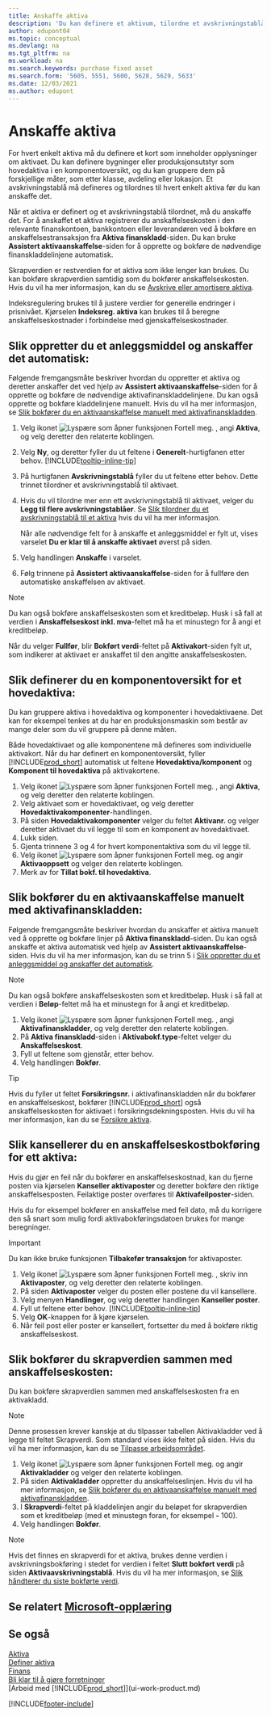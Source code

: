 ```yaml
---
title: Anskaffe aktiva
description: 'Du kan definere et aktivum, tilordne et avskrivningstablå og registrere anskaffelseskosten for aktivumet.'
author: edupont04
ms.topic: conceptual
ms.devlang: na
ms.tgt_pltfrm: na
ms.workload: na
ms.search.keywords: purchase fixed asset
ms.search.form: '5605, 5551, 5600, 5628, 5629, 5633'
ms.date: 12/03/2021
ms.author: edupont
---
```

# <a name="acquire-fixed-assets"></a>Anskaffe aktiva

For hvert enkelt aktiva må du definere et kort som inneholder opplysninger om aktivaet. Du kan definere bygninger eller produksjonsutstyr som hovedaktiva i en komponentoversikt, og du kan gruppere dem på forskjellige måter, som etter klasse, avdeling eller lokasjon. Et avskrivningstablå må defineres og tilordnes til hvert enkelt aktiva før du kan anskaffe det.

Når et aktiva er definert og et avskrivningstablå tilordnet, må du anskaffe det. For å anskaffet et aktiva registrerer du anskaffelseskosten i den relevante finanskontoen, bankkontoen eller leverandøren ved å bokføre en anskaffelsestransaksjon fra **Aktiva finanskladd**-siden. Du kan bruke **Assistert aktivaanskaffelse**-siden for å opprette og bokføre de nødvendige finanskladdelinjene automatisk.

Skrapverdien er restverdien for et aktiva som ikke lenger kan brukes. Du kan bokføre skrapverdien samtidig som du bokfører anskaffelseskosten. Hvis du vil ha mer informasjon, kan du se [Avskrive eller amortisere aktiva](fa-how-depreciate-amortize.md).

Indeksregulering brukes til å justere verdier for generelle endringer i prisnivået. Kjørselen **Indeksreg. aktiva** kan brukes til å beregne anskaffelseskostnader i forbindelse med gjenskaffelseskostnader.

## <a name="to-create-a-fixed-asset-and-acquire-it-automatically"></a>Slik oppretter du et anleggsmiddel og anskaffer det automatisk:

Følgende fremgangsmåte beskriver hvordan du oppretter et aktiva og deretter anskaffer det ved hjelp av **Assistert aktivaanskaffelse**-siden for å opprette og bokføre de nødvendige aktivafinanskladdelinjene. Du kan også opprette og bokføre kladdelinjene manuelt. Hvis du vil ha mer informasjon, se [Slik bokfører du en aktivaanskaffelse manuelt med aktivafinanskladden](fa-how-acquire.md#to-post-a-fixed-asset-acquisition-manually-with-the-fixed-asset-gl-journal).

1. Velg ikonet ![Lyspære som åpner funksjonen Fortell meg.](media/ui-search/search_small.png "Fortell hva du vil gjøre") , angi **Aktiva**, og velg deretter den relaterte koblingen.  
2. Velg **Ny**, og deretter fyller du ut feltene i **Generelt**-hurtigfanen etter behov. [!INCLUDE[tooltip-inline-tip](includes/tooltip-inline-tip_md.md)]
3. På hurtigfanen **Avskrivningstablå** fyller du ut feltene etter behov. Dette trinnet tilordner et avskrivningstablå til aktivaet.  
4. Hvis du vil tilordne mer enn ett avskrivningstablå til aktivaet, velger du **Legg til flere avskrivningstablåer**. Se [Slik tilordner du et avskrivningstablå til et aktiva](fa-how-setup-depreciation.md#to-assign-a-depreciation-book-to-a-fixed-asset) hvis du vil ha mer informasjon.

    Når alle nødvendige felt for å anskaffe et anleggsmiddel er fylt ut, vises varselet **Du er klar til å anskaffe aktivaet** øverst på siden.
5. Velg handlingen **Anskaffe** i varselet.
6. Følg trinnene på **Assistert aktivaanskaffelse**-siden for å fullføre den automatiske anskaffelsen av aktivaet.

> [!NOTE]  
>   Du kan også bokføre anskaffelseskosten som et kreditbeløp. Husk i så fall at verdien i **Anskaffelseskost inkl. mva**-feltet må ha et minustegn for å angi et kreditbeløp.

Når du velger **Fullfør**, blir **Bokført verdi**-feltet på **Aktivakort**-siden fylt ut, som indikerer at aktivaet er anskaffet til den angitte anskaffelseskosten.  

## <a name="to-set-up-a-component-list-for-a-main-asset"></a>Slik definerer du en komponentoversikt for et hovedaktiva:

Du kan gruppere aktiva i hovedaktiva og komponenter i hovedaktivaene. Det kan for eksempel tenkes at du har en produksjonsmaskin som består av mange deler som du vil gruppere på denne måten.  

Både hovedaktivaet og alle komponentene må defineres som individuelle aktivakort. Når du har definert en komponentoversikt, fyller [!INCLUDE[prod_short](includes/prod_short.md)] automatisk ut feltene **Hovedaktiva/komponent** og **Komponent til hovedaktiva** på aktivakortene.

1. Velg ikonet ![Lyspære som åpner funksjonen Fortell meg.](media/ui-search/search_small.png "Fortell hva du vil gjøre") , angi **Aktiva**, og velg deretter den relaterte koblingen.
2. Velg aktivaet som er hovedaktivaet, og velg deretter **Hovedaktivakomponenter**-handlingen.
3. På siden **Hovedaktivakomponenter** velger du feltet **Aktivanr.** og velger deretter aktivaet du vil legge til som en komponent av hovedaktivaet.
4. Lukk siden.
5. Gjenta trinnene 3 og 4 for hvert komponentaktiva som du vil legge til.
6. Velg ikonet ![Lyspære som åpner funksjonen Fortell meg.](media/ui-search/search_small.png "Fortell hva du vil gjøre") og angir **Aktivaoppsett** og velger den relaterte koblingen.
7. Merk av for **Tillat bokf. til hovedaktiva**.

## <a name="to-post-a-fixed-asset-acquisition-manually-with-the-fixed-asset-gl-journal"></a>Slik bokfører du en aktivaanskaffelse manuelt med aktivafinanskladden:

Følgende fremgangsmåte beskriver hvordan du anskaffer et aktiva manuelt ved å opprette og bokføre linjer på **Aktiva finanskladd**-siden. Du kan også anskaffe et aktiva automatisk ved hjelp av **Assistert aktivaanskaffelse**-siden. Hvis du vil ha mer informasjon, kan du se trinn 5 i [Slik oppretter du et anleggsmiddel og anskaffer det automatisk](fa-how-acquire.md#to-create-a-fixed-asset-and-acquire-it-automatically).

> [!NOTE]  
>   Du kan også bokføre anskaffelseskosten som et kreditbeløp. Husk i så fall at verdien i **Beløp**-feltet må ha et minustegn for å angi et kreditbeløp.

1. Velg ikonet ![Lyspære som åpner funksjonen Fortell meg.](media/ui-search/search_small.png "Fortell hva du vil gjøre") , angi **Aktivafinanskladder**, og velg deretter den relaterte koblingen.
2. På **Aktiva finanskladd**-siden i **Aktivabokf.type**-feltet velger du **Anskaffelseskost**.
3. Fyll ut feltene som gjenstår, etter behov.
4. Velg handlingen **Bokfør**.  

> [!TIP]  
>   Hvis du fyller ut feltet **Forsikringsnr.** i aktivafinanskladden når du bokfører en anskaffelseskost, bokfører [!INCLUDE[prod_short](includes/prod_short.md)] også anskaffelseskosten for aktivaet i forsikringsdekningsposten. Hvis du vil ha mer informasjon, kan du se [Forsikre aktiva](fa-how-insure.md).

## <a name="to-cancel-an-acquisition-cost-posting-for-one-fixed-asset"></a>Slik kansellerer du en anskaffelseskostbokføring for ett aktiva:

Hvis du gjør en feil når du bokfører en anskaffelseskostnad, kan du fjerne posten via kjørselen **Kanseller aktivaposter** og deretter bokføre den riktige anskaffelsesposten. Feilaktige poster overføres til **Aktivafeilposter**-siden.

Hvis du for eksempel bokfører en anskaffelse med feil dato, må du korrigere den så snart som mulig fordi aktivabokføringsdatoen brukes for mange beregninger.

> [!IMPORTANT]  
> Du kan ikke bruke funksjonen **Tilbakefør transaksjon** for aktivaposter.

1. Velg ikonet ![Lyspære som åpner funksjonen Fortell meg.](media/ui-search/search_small.png "Fortell hva du vil gjøre") , skriv inn **Aktivaposter**, og velg deretter den relaterte koblingen.  
2. På siden **Aktivaposter** velger du posten eller postene du vil kansellere.  
3. Velg menyen **Handlinger**, og velg deretter handlingen **Kanseller poster**.
4. Fyll ut feltene etter behov. [!INCLUDE[tooltip-inline-tip](includes/tooltip-inline-tip_md.md)]
5. Velg **OK**-knappen for å kjøre kjørselen.
6. Når feil post eller poster er kansellert, fortsetter du med å bokføre riktig anskaffelseskost.

## <a name="to-post-the-salvage-value-together-with-the-acquisition-cost"></a>Slik bokfører du skrapverdien sammen med anskaffelseskosten:

Du kan bokføre skrapverdien sammen med anskaffelseskosten fra en aktivakladd.

> [!NOTE]
> Denne prosessen krever kanskje at du tilpasser tabellen Aktivakladder ved å legge til feltet Skrapverdi. Som standard vises ikke feltet på siden. Hvis du vil ha mer informasjon, kan du se [Tilpasse arbeidsområdet](ui-personalization-user.md).

1. Velg ikonet ![Lyspære som åpner funksjonen Fortell meg.](media/ui-search/search_small.png "Fortell hva du vil gjøre") og angir **Aktivakladder** og velger den relaterte koblingen.
2. På siden **Aktivakladder** oppretter du anskaffelseslinjen. Hvis du vil ha mer informasjon, se [Slik bokfører du en aktivaanskaffelse manuelt med aktivafinanskladden](fa-how-acquire.md#to-post-a-fixed-asset-acquisition-manually-with-the-fixed-asset-gl-journal).
3. I **Skrapverdi**-feltet på kladdelinjen angir du beløpet for skrapverdien som et kreditbeløp (med et minustegn foran, for eksempel **-** 100).
4. Velg handlingen **Bokfør**.

> [!NOTE]
> Hvis det finnes en skrapverdi for et aktiva, brukes denne verdien i avskrivningsbokføring i stedet for verdien i feltet **Slutt bokført verdi** på siden **Aktivaavskrivningstablå**. Hvis du vil ha mer informasjon, se [Slik håndterer du siste bokførte verdi](fa-how-depreciate-amortize.md#to-manage-the-ending-book-value).

## <a name="see-related-microsoft-training"></a>Se relatert [Microsoft-opplæring](/training/modules/purchase-fixed-assets/)

## <a name="see-also"></a>Se også

[Aktiva](fa-manage.md)  
[Definer aktiva](fa-setup.md)  
[Finans](finance.md)  
[Bli klar til å gjøre forretninger](ui-get-ready-business.md)  
[Arbeid med [!INCLUDE[prod_short](includes/prod_short.md)]](ui-work-product.md)


[!INCLUDE[footer-include](includes/footer-banner.md)]
